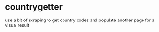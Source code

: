 # countrygetter
use a bit of scraping to get country codes and populate another page for a visual result
